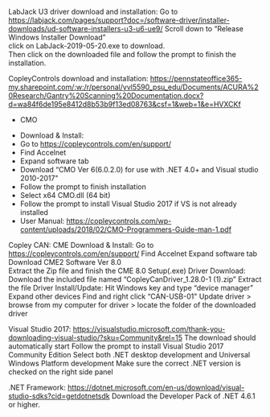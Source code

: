 LabJack U3 driver download and installation: 
 Go to https://labjack.com/pages/support?doc=/software-driver/installer-downloads/ud-software-installers-u3-u6-ue9/ 
 Scroll down to “Release Windows Installer Download”  
 click on LabJack-2019-05-20.exe to download.  
 Then click on the downloaded file and follow the prompt to finish the installation.  
 
CopleyControls download and installation: 
https://pennstateoffice365-my.sharepoint.com/:w:/r/personal/yvl5590_psu_edu/Documents/ACURA%20Research/Gantry%20Scanning%20Documentation.docx?d=wa84f6de195e8412d8b53b9f13ed08763&csf=1&web=1&e=HVXCKf

 * CMO
  - Download & Install: 
  - Go to https://copleycontrols.com/en/support/ 
  - Find Accelnet 
  - Expand software tab 
  - Download “CMO Ver 6(6.0.2.0) for use with .NET 4.0+ and Visual studio 2010-2017" 
  - Follow the prompt to finish installation  
  - Select x64 CMO.dll (64 bit) 
  - Follow the prompt to install Visual Studio 2017 if VS is not already installed 
  - User Manual: https://copleycontrols.com/wp-content/uploads/2018/02/CMO-Programmers-Guide-man-1.pdf 

 Copley CAN: 
  CME Download & Install: 
   Go to https://copleycontrols.com/en/support/ 
   Find Accelnet 
   Expand software tab 
   Download CME2 Software Ver 8.0    
   Extract the Zip file and finish the CME 8.0 Setup(.exe) 
  Driver Download: 
   Download the included file named “CopleyCanDriver_1.28.0-1 (1).zip” 
   Extract the file 
  Driver Install/Update: 
   Hit Windows key and type “device manager” 
   Expand other devices 
   Find and right click “CAN-USB-01" 
   Update driver > browse from my computer for driver > locate the folder of the downloaded driver 

Visual Studio 2017: 
 https://visualstudio.microsoft.com/thank-you-downloading-visual-studio/?sku=Community&rel=15 
 The download should automatically start 
 Follow the prompt to install Visual Studio 2017 Community Edition 
 Select both .NET desktop development and Universal Windows Platform development 
 Make sure the correct .NET version is checked on the right side panel 

.NET Framework: 
 https://dotnet.microsoft.com/en-us/download/visual-studio-sdks?cid=getdotnetsdk 
 Download the Developer Pack of .NET 4.6.1 or higher.  

 
